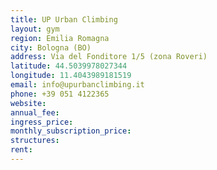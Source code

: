 ```yaml
---
title: UP Urban Climbing
layout: gym
region: Emilia Romagna
city: Bologna (BO)
address: Via del Fonditore 1/5 (zona Roveri)
latitude: 44.5039978027344
longitude: 11.4043989181519
email: info@upurbanclimbing.it
phone: +39 051 4122365
website: 
annual_fee: 
ingress_price: 
monthly_subscription_price: 
structures: 
rent: 
---
```



